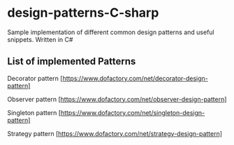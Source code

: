 # design-patterns-C-sharp
Sample implementation of different common design patterns and useful snippets. Written in C# 


## List of implemented Patterns

Decorator pattern 
[https://www.dofactory.com/net/decorator-design-pattern]

Observer pattern 
[https://www.dofactory.com/net/observer-design-pattern]

Singleton pattern 
[https://www.dofactory.com/net/singleton-design-pattern]

Strategy pattern 
[https://www.dofactory.com/net/strategy-design-pattern]


